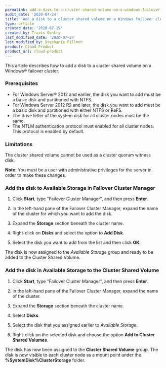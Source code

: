 ```yaml
---
permalink: add-a-disk-to-a-cluster-shared-volume-on-a-windows-failover-cluster/
audit_date: '2020-07-24'
title: 'Add a disk to a cluster shared volume on a Windows failover cluster'
type: article
created_date: '2020-07-19'
created_by: Travis Gentry
last_modified_date: '2020-07-24'
last_modified_by: Stephanie Fillmon
product: Cloud Product
product_url: cloud-product
---
```


This article describes how to add a disk to a cluster shared volume on a Windows&reg; failover cluster.

### Prerequisites

- For Windows Server&reg; 2012 and earlier, the disk you want to add must be a basic disk and partitioned with NTFS.
- For Windows Server 2012 R2 and later, the disk you want to add must be a basic disk and partitioned with either NTFS or ReFS.
- The drive letter of the system disk for all cluster nodes must be the same.
- The NTLM authentication protocol must enabled for all cluster nodes. This protocol is enabled by default.

### Limitations

The cluster shared volume cannot be used as a cluster quorum witness disk.

**Note:** You must be a user with administrative privileges for the server in order to make these changes.


### Add the disk to Available Storage in Failover Cluster Manager

1. Click **Start**, type "Failover Cluster Manager", and then press **Enter**.

2. In the left-hand pane of the Failover Cluster Manager, expand the name of the cluster for which you want to add the disk.

3. Expand the **Storage** section beneath the cluster name.

4. Right-click on **Disks** and select the option to **Add Disk**.

5. Select the disk you want to add from the list and then click **OK**.


The disk is now assigned to the *Available Storage* group and ready to be added to the Cluster Shared Volume. 



### Add the disk in Available Storage to the Cluster Shared Volume

1. Click **Start**, type "Failover Cluster Manager", and then press **Enter**.

2. In the left-hand pane of the Failover Cluster Manager, expand the name of the cluster.

3. Expand the **Storage** section beneath the cluster name.

4. Select **Disks**.

5. Select the disk that you assigned earlier to *Available Storage*.

6. Right-click on the selected disk and choose the option **Add to Cluster Shared Volumes**.


The disk has now been assigned to the **Cluster Shared Volume** group. The disk is now visible to each cluster node as a mount point under the **%SystemDisk%ClusterStorage** folder.
